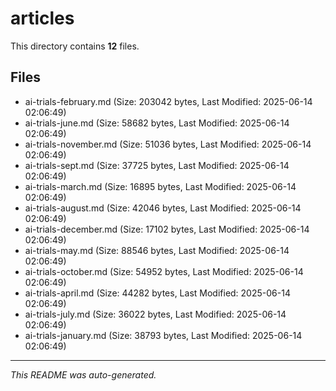 # articles

This directory contains **12** files.

## Files

- ai-trials-february.md (Size: 203042 bytes, Last Modified: 2025-06-14 02:06:49)
- ai-trials-june.md (Size: 58682 bytes, Last Modified: 2025-06-14 02:06:49)
- ai-trials-november.md (Size: 51036 bytes, Last Modified: 2025-06-14 02:06:49)
- ai-trials-sept.md (Size: 37725 bytes, Last Modified: 2025-06-14 02:06:49)
- ai-trials-march.md (Size: 16895 bytes, Last Modified: 2025-06-14 02:06:49)
- ai-trials-august.md (Size: 42046 bytes, Last Modified: 2025-06-14 02:06:49)
- ai-trials-december.md (Size: 17102 bytes, Last Modified: 2025-06-14 02:06:49)
- ai-trials-may.md (Size: 88546 bytes, Last Modified: 2025-06-14 02:06:49)
- ai-trials-october.md (Size: 54952 bytes, Last Modified: 2025-06-14 02:06:49)
- ai-trials-april.md (Size: 44282 bytes, Last Modified: 2025-06-14 02:06:49)
- ai-trials-july.md (Size: 36022 bytes, Last Modified: 2025-06-14 02:06:49)
- ai-trials-january.md (Size: 38793 bytes, Last Modified: 2025-06-14 02:06:49)

---
*This README was auto-generated.*
